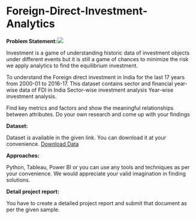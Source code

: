 # Foreign-Direct-Investment-Analytics



**Problem Statement:![](Aspose.Words.4a8d323e-901b-4fe7-93e4-c9381861a353.001.png)**

Investment is a game of understanding historic data of investment objects under different events but it is still a game of chances to minimize the risk we apply analytics to find the equilibrium investment.

To understand the Foreign direct investment in India for the last 17 years from 2000-01 to 2016-17. This dataset contains sector and financial year-wise data of FDI in India Sector-wise investment analysis Year-wise investment analysis.

Find key metrics and factors and show the meaningful relationships between attributes. Do your own research and come up with your findings

**Dataset:**

Dataset is available in the given link. You can download it at your convenience. [Download Data](https://drive.google.com/file/d/1V3da6PHRd0zIG8QDo6diqztUr79E0Eo4/view?usp=share_link)

**Approaches:**

Python, Tableau, Power BI or you can use any tools and techniques as per your convenience. We would appreciate your valid imagination in finding solutions.

**Detail project report:**

You have to create a detailed project report and submit that document as per the given sample.

